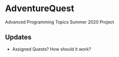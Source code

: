 # AdventureQuest

Advanced Programming Topics Summer 2020 Project

## Updates

- Assigned Quests? How should it work?
